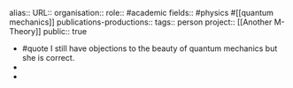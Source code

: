 alias::
URL::
organisation::
role:: #academic
fields:: #physics #[[quantum mechanics]] 
publications-productions:: 
tags:: person
project:: [[Another M-Theory]] 
public:: true

- #quote I still have objections to the beauty of quantum mechanics but she is correct.
-
-